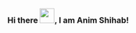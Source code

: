 ### Hi there <img src="https://raw.githubusercontent.com/MartinHeinz/MartinHeinz/master/wave.gif" width="30px">, I am Anim Shihab!


<!--
**animpika/animpika** is a ✨ _special_ ✨ repository because its `README.md` (this file) appears on your GitHub profile.

Here are some ideas to get you started:

- 🔭 I’m currently working on ML
- 🌱 I’m currently learning numpy,pandas
- 👯 I’m looking to collaborate on ...
- 🤔 I’m looking for help with ...
- 💬 Ask me about ...
- 📫 How to reach me: ...
- 😄 Pronouns: ...
- ⚡ Fun fact: ...
-->
